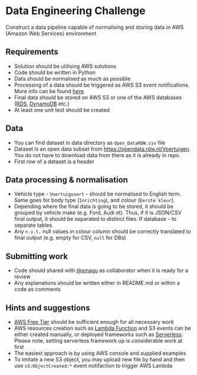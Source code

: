 # Data Engineering Challenge
Construct a data pipeline capable of normalising and storing data in AWS (Amazon Web Services) environment

## Requirements
- Solution should be utilising AWS solutions
- Code should be written in Python
- Data should be normalised as much as possible
- Processing of a data should be triggered as AWS S3 event notifications. More info can be found [here](https://docs.aws.amazon.com/AmazonS3/latest/userguide/NotificationHowTo.html).
- Final data should be stored on AWS S3 or one of the AWS databases ([RDS](https://aws.amazon.com/free/database/), [DynamoDB](https://aws.amazon.com/dynamodb) etc.)
- At least one unit test should be created

## Data
- You can find dataset in data directory as `Open_DataRDW.csv` file 
- Dataset is an open data subset from https://opendata.rdw.nl/Voertuigen. You do not have to download data from there as it is already in repo.
- First row of a dataset is a header

## Data processing & normalisation
- Vehicle type - `Voertuigsoort` - should be normalised to English term. Same goes for body type (`Inrichting`), and colour (`Eerste kleur`).
- Depending where the final data is going to be stored, it should be grouped by vehicle make (e.g. Ford, Audi et). Thus, if it is JSON/CSV final output, it should be separated to distinct files. If database - to separate tables.
- Any `n.v.t.` null values in colour column should be correctly translated to final output (e.g. empty for CSV, `null` for DBs)


## Submitting work
- Code should shared with [@smagu](https://github.com/smagu) as collaborator when it is ready for a review
- Any explanations should be written either in README.md or within a code as comments

## Hints and suggestions
- [AWS Free Tier](https://aws.amazon.com/free/) should be sufficient enough for all necessary work 
- AWS resources creation such as [Lambda Function](https://aws.amazon.com/lambda/) and S3 events can be either created manually, or deployed frameworks such as [Serverless](https://www.serverless.com/). Please note, setting serverless framework up is considerable work at first
- The easiest approach is by using AWS console and supplied examples
- To imitate a new S3 object, you may upload new file by hand and then use `s3:ObjectCreated:*` event notifaction to trigger AWS Lambda
